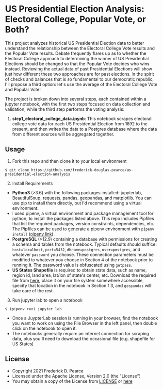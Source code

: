 US Presidential Election Analysis: Electoral College, Popular Vote, or Both?
======
This project analyzes historical US Presidential Election data to better understand the relationship between the Electoral College Vote results and the Popular Vote results. Debate frequently flares up as to whether the Electoral College approach to determining the winner of US Presidential Elections should be changed so that the Popular Vote decides who wins instead. Reviewing the actual data of past Presidential Elections will show just how different these two approaches are for past elections. In the spirit of checks and balances that is so fundamental to our democratic republic, I'll propose a third option: let's use the average of the Electoral College Vote and Popular Vote!

The project is broken down into several steps, each contained within a jupyter notebook, with the first two steps focused on data collection and validation, while the third step performs the voting analysis:
  1. **step1_electoral_college_data.ipynb**: This notebook scrapes electoral college vote data for each US Presidential Election from 1892 to the present, and then writes the data to a Postgres database where the data from different sources will be aggregated together.


## Usage
1. Fork this repo and then clone it to your local environment

```
$ git clone https://github.com/frederick-douglas-pearce/us-presidential-election-analysis
```

2. Install Requirements
  * **Python3** (>3.6) with the following packages installed: jupyterlab, BeautifulSoup, requests, pandas, geopandas, and matplotlib. You can use pip to install them directly, but I'd recommend using a virtual environment.
  * I used pipenv, a virtual environment and package management tool for python, to install the packages listed above. This repo includes Pipfiles that list the required packages, version constraints, dependencies, etc. The Pipfiles can be used to generate a pipenv environment with `pipenv install` ([pipenv link](https://pipenv.pypa.io/en/latest/)).
  * **PostgreSQL** (>12.9) containing a database with permissions for creating a schema and tables from the notebook. Typical defaults should suffice: `host=localhost`, `port=5432`, `dbname=postgres`, `user=postgres`, and whatever `password` you choose. These connection parameters must be modified to whatever you choose in Section 4 of the notebook prior to running it. The password value is obfuscated using `getpass`.
  * **US States Shapefile** is required to obtain state data, such as name, region id, land area, lat/lon of state's center, etc. Download the required file from [here](https://www2.census.gov/geo/tiger/TIGER2019/STATE/), place it on your file system somewhere accessible, specify that location in the notebook in Section 1.3, and `geopandas` will take care of the rest.

3. Run jupyter lab to open a notebook

```
$ (pipenv run) jupyter lab
```
  * Once a JuypterLab session is running in your browser, find the notebook you want to work on using the File Browser in the left panel, then double click on the notebook to open it.
  * The notebooks generally require an internet connection for scraping data, plus you'll need to download the occasional file (e.g. shapefile for US States)


## License
* Copyright 2021 Frederick D. Pearce
* Licensed under the Apache License, Version 2.0 (the "License")
* You may obtain a copy of the License from
[LICENSE](https://github.com/frederick-douglas-pearce/us-presidential-election-analysis) or
[here](http://www.apache.org/licenses/LICENSE-2.0)
 